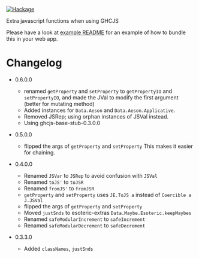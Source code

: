 [![Hackage](https://img.shields.io/hackage/v/javascript-extras.svg)](https://hackage.haskell.org/package/javascript-extras)

Extra javascript functions when using GHCJS

Please have a look at [example README](https://github.com/louispan/javascript-extras/blob/master/example/README.md) for an example of how to bundle this in your web app.

# Changelog

* 0.6.0.0
  - renamed `getProperty` and `setProperty` to `getPropertyIO` and `setPropertyIO`, and made the JVal to modify the first argument (better for mutating method)
  - Added instances for `Data.Aeson` and `Data.Aeson.Applicative`.
  - Removed JSRep; using orphan instances of JSVal instead.
  - Using ghcjs-base-stub-0.3.0.0

* 0.5.0.0
  - flipped the args of `getProperty` and `setProperty`
    This makes it easier for chaining.

* 0.4.0.0
  - Renamed `JSVar` to `JSRep` to avoid confusion with `JSVal`
  - Renamed `toJS'` to `toJSR`
  - Renamed `fromJS'` to `fromJSR`
  - `getProperty` and `setProperty` uses `JE.ToJS a` instead of `Coercible a J.JSVal`
  - flipped the args of `getProperty` and `setProperty`
  - Moved `justSnds` to esoteric-extras `Data.Maybe.Esoteric.keepMaybes`
  - Renamed `safeModularIncrement` to `safeIncrement`
  - Renamed `safeModularDecrement` to `safeDecrement`

* 0.3.3.0
  - Added `classNames`, `justSnds`
